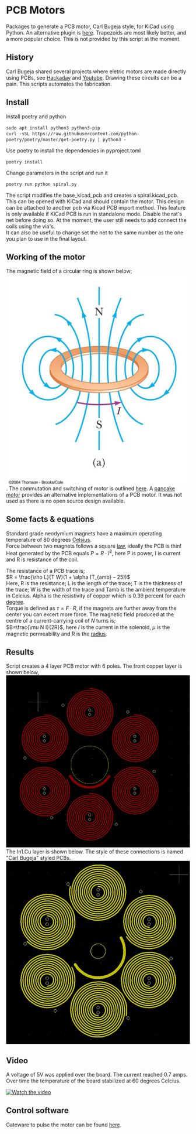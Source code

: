 # PCB Motors

Packages to generate a PCB motor, Carl Bugeja style, for KiCad using Python.
An alternative plugin is [here](https://github.com/atomic14/kicad-coil-plugins). 
Trapezoids are most likely better, and a more popular choice. This is not provided by this script at the moment.

## History

Carl Bugeja shared several projects where eletric motors are made directly using PCBs,
see [Hackaday](https://hackaday.io/CarlBugeja) and [Youtube](https://www.youtube.com/c/CarlBugeja).
Drawing these circuits can be a pain. This scripts automates the fabrication.

## Install
Install poetry and python
```console
sudo apt install python3 python3-pip
curl -sSL https://raw.githubusercontent.com/python-poetry/poetry/master/get-poetry.py | python3 -
```
Use poetry to install the dependencies in pyproject.toml
```console
poetry install
```
Change parameters in the script and run it
```console
poetry run python spiral.py
```
The script modifies the base_kicad_pcb and creates a spiral.kicad_pcb.
This can be opened with KiCad and should contain the motor.
This design can be attached to another pcb via Kicad PCB import method.
This feature is only available if KiCad PCB is run in standalone mode. Disable the rat's net before doing so.
At the moment, the user still needs to add connect the coils using the via's.  
It can also be useful to change set the net to the same number as the one you plan to use in the final layout.

## Working of the motor

The magnetic field of a circular ring is shown below;
![fieldloop](./images/fieldcircularloop.jpg).
The commutation and switching of motor is outlined [here](https://www.mathworks.com/help/mcb/ref/sixstepcommutation.html).  A [pancake motor](https://www.motioncontroltips.com/faq-servo-pancake-motors-work/) provides an alternative implementations of a PCB motor.  It was not used as there is no open source design available.
 

## Some facts & equations
Standard grade neodymium magnets have a maximum operating temperature of 80 degrees [Celsius](https://www.magnetexpert.com/technical-advice-for-every-application-magnet-expert-i685/temperature-effects-on-magnets-i683).  
Force between two magnets follows a square [law](https://en.wikipedia.org/wiki/Force_between_magnets), ideally the PCB is thin!  
Heat generated by the PCB equals $P=R \cdot I^2$, here P is power, I is current and R is resistance of the coil.  
  
The resistance of a PCB trace is;  
$R = \frac{\rho L}{T W}(1 + \alpha (T_{amb} – 25))$   
Here, R is the resistance; L is the length of the trace; T is the thickness of the trace;
W is the width of the trace and Tamb is the ambient temperature in Celcius.
Alpha is the resistivity of copper which is 0.39 percent for each [degree](https://www.cirris.com/learning-center/general-testing/special-topics/177-temperature-coefficient-of-copper).  
Torque is defined as $\tau = F \cdot R$, if the magnets are further away from the center you can excert more force. 
The magnetic field produced at the centre of a current-carrying coil of 𝑁 turns is;  
$B=\frac{\mu N I}{2R}$, here 𝐼 is the current in the solenoid, $\mu$ is the magnetic permeability and R is the [radius](https://physics.stackexchange.com/questions/355140/magnetic-field-due-to-a-coil-of-n-turns-and-a-solenoid).


## Results

Script creates a 4 layer PCB motor with 6 poles.
The front copper layer is shown below,  
![toplayer](./images/toplayer.jpg)  
The In1.Cu layer is shown below. The style of these connections is named "Carl Bugeja" styled PCBs.  
![layer1](./images/in1layer.JPG)  

## Video

A voltage of 5V was applied over the board. The current reached 0.7 amps. Over time the temperature of the
board stabilized at 60 degrees Celcius.

[![Watch the video](https://img.youtube.com/vi/r3wv7XpXPck/default.jpg)](https://youtu.be/r3wv7XpXPck)

## Control software

Gateware to pulse the motor can be found [here](https://github.com/hstarmans/hexastorm/tree/master/tests/custommotor).
